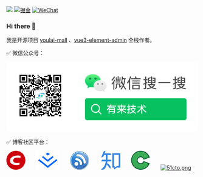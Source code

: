 


![](https://komarev.com/ghpvc/?username=haoxianrui)
[![掘金](https://img.shields.io/badge/%E6%8E%98%E9%87%91-@有来技术-blue.svg)](https://juejin.cn/user/4187394044331261)
[![WeChat](https://img.shields.io/badge/WeChat-haoxianrui-brightgreen.svg)](assets%2Fimg%2Fhaoxianrui.jpg?raw=true)

### Hi there 👋

我是开源项目 [youlai-mall](https://gitee.com/youlaitech/youlai-mall) 、[vue3-element-admin](https://gitee.com/youlaiorg/vue3-element-admin) 全栈作者。

✅ 微信公众号：

![gongzhonghao.png](assets%2Fimg%2Fgongzhonghao.png)

✅ 博客社区平台：

[![csdn.png](assets%2Fimg%2Fcsdn.png)](https://blog.csdn.net/u013737132)&emsp;&emsp;[![juejin.png](assets%2Fimg%2Fjuejin.png)](https://juejin.cn/user/4187394044331261)&emsp;&emsp;[![cnblog.png](assets%2Fimg%2Fcnblog.png)](https://www.cnblogs.com/haoxianrui/)&emsp;&emsp; [![zhihu.png](assets%2Fimg%2Fzhihu.png)](https://www.zhihu.com/people/haoxr)&emsp;&emsp;[![osc.png](assets%2Fimg%2Fosc.png)](https://my.oschina.net/youlai)&emsp;&emsp;[![51cto.png](assets%2Fimg%2F51cto.png)](https://blog.51cto.com/youlai)&emsp;&emsp;